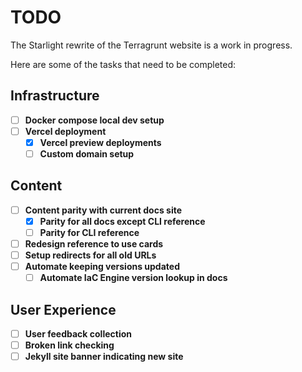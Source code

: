 # TODO

The Starlight rewrite of the Terragrunt website is a work in progress.

Here are some of the tasks that need to be completed:

## Infrastructure
 - [ ] **Docker compose local dev setup**
 - [ ] **Vercel deployment**
   - [x] **Vercel preview deployments**
   - [ ] **Custom domain setup**

## Content
 - [ ] **Content parity with current docs site**
   - [x] **Parity for all docs except CLI reference**
   - [ ] **Parity for CLI reference**
 - [ ] **Redesign reference to use cards**
 - [ ] **Setup redirects for all old URLs**
 - [ ] **Automate keeping versions updated**
   - [ ] **Automate IaC Engine version lookup in docs**

## User Experience
 - [ ] **User feedback collection**
 - [ ] **Broken link checking**
 - [ ] **Jekyll site banner indicating new site**
